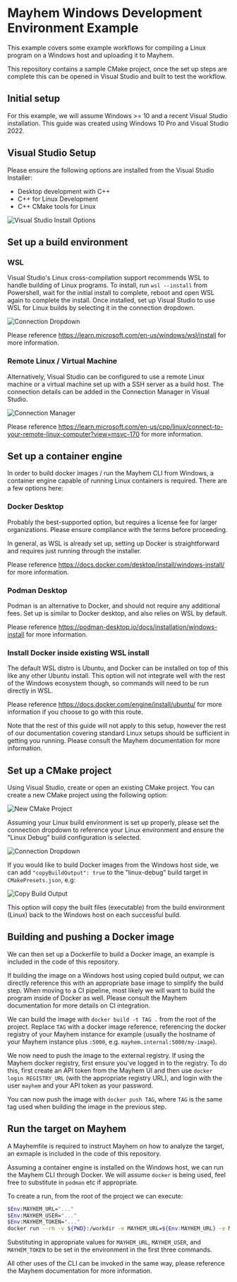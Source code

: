 # Mayhem Windows Development Environment Example

This example covers some example workflows for compiling a Linux program on a Windows host and uploading it to Mayhem.

This repository contains a sample CMake project, once the set up steps are complete this can be opened in Visual Studio and built to test the workflow.

## Initial setup

For this example, we will assume Windows >= 10 and a recent Visual Studio installation.
This guide was created using Windows 10 Pro and Visual Studio 2022.

## Visual Studio Setup

Please ensure the following options are installed from the Visual Studio Installer:

- Desktop development with C++
- C++ for Linux Development
- C++ CMake tools for Linux

![Visual Studio Install Options](img/vsopts.png?raw=true "Visual Studio Install Options")

## Set up a build environment

### WSL

Visual Studio's Linux cross-compilation support recommends WSL to handle building of Linux programs.
To install, run `wsl --install` from Powershell, wait for the initial install to complete, reboot and open WSL again to complete the install.
Once installed, set up Visual Studio to use WSL for Linux builds by selecting it in the connection dropdown.

![Connection Dropdown](img/env.png?raw=true "Connection Dropdown")

Please reference https://learn.microsoft.com/en-us/windows/wsl/install for more information.

### Remote Linux / Virtual Machine

Alternatively, Visual Studio can be configured to use a remote Linux machine or a virtual machine set up with a SSH server as a build host.
The connection details can be added in the Connection Manager in Visual Studio.

![Connection Manager](img/connectionmanager.png?raw=true "Connection Manager")

Please reference https://learn.microsoft.com/en-us/cpp/linux/connect-to-your-remote-linux-computer?view=msvc-170 for more information.

## Set up a container engine

In order to build docker images / run the Mayhem CLI from Windows, a container engine capable of running Linux containers is required.
There are a few options here:

### Docker Desktop

Probably the best-supported option, but requires a license fee for larger organizations.
Please ensure compliance with the terms before proceeding.

In general, as WSL is already set up, setting up Docker is straightforward and requires just running through the installer.

Please reference https://docs.docker.com/desktop/install/windows-install/ for more information.

### Podman Desktop

Podman is an alternative to Docker, and should not require any additional fees.
Set up is similar to Docker desktop, and also relies on WSL by default.

Please reference https://podman-desktop.io/docs/installation/windows-install for more information.

### Install Docker inside existing WSL install

The default WSL distro is Ubuntu, and Docker can be installed on top of this like any other Ubuntu install.
This option will not integrate well with the rest of the Windows ecosystem though, so commands will need to be run directly in WSL.

Please reference https://docs.docker.com/engine/install/ubuntu/ for more information if you choose to go with this route.

Note that the rest of this guide will not apply to this setup, however the rest of our documentation covering standard Linux setups should be sufficient in getting you running.
Please consult the Mayhem documentation for more information.

## Set up a CMake project

Using Visual Studio, create or open an existing CMake project.
You can create a new CMake project using the following option:

![New CMake Project](img/cmake.png?raw=true "New CMake Project")

Assuming your Linux build environment is set up properly, please set the connection dropdown to reference your Linux environment and ensure the "Linux Debug" build configuration is selected.

![Connection Dropdown](img/env.png?raw=true "Connection Dropdown")

If you would like to build Docker images from the Windows host side, we can add `"copyBuildOutput": true` to the "linux-debug" build target in `CMakePresets.json`, e.g:

![Copy Build Output](img/copybuildoutput.png?raw=true "Copy Build Output")

This option will copy the built files (executable) from the build environment (Linux) back to the Windows host on each successful build.

## Building and pushing a Docker image

We can then set up a Dockerfile to build a Docker image, an example is included in the code of this repository.

If building the image on a Windows host using copied build output, we can directly reference this with an appropriate base image to simplify the build step.
When moving to a CI pipeline, most likely we will want to build the program inside of Docker as well.
Please consult the Mayhem documentation for more details on CI integration.

We can build the image with `docker build -t TAG .` from the root of the project.
Replace `TAG` with a docker image reference, referencing the docker registry of your Mayhem instance for example (usually the hostname of your Mayhem instance plus `:5000`, e.g. `mayhem.internal:5000/my-image`).

We now need to push the image to the external registry.
If using the Mayhem docker registry, first ensure you've logged in to the registry.
To do this, first create an API token from the Mayhem UI and then use `docker login REGISTRY_URL` (with the appropriate registry URL), and login with the user `mayhem` and your API token as your password.

You can now push the image with `docker push TAG`, where `TAG` is the same tag used when building the image in the previous step.

## Run the target on Mayhem

A Mayhemfile is required to instruct Mayhem on how to analyze the target, an exmaple is included in the code of this repository.

Assuming a container engine is installed on the Windows host, we can run the Mayhem CLI through Docker.
We will assume `docker` is being used, feel free to substitute in `podman` etc if appropriate.

To create a run, from the root of the project we can execute:

```sh
$Env:MAYHEM_URL="..."
$Env:MAYHEM_USER="..."
$Env:MAYHEM_TOKEN="..."
docker run --rm -v ${PWD}:/workdir -e MAYHEM_URL=${Env:MAYHEM_URL} -e MAYHEM_USER=${Env:MAYHEM_USER} -e MAYHEM_TOKEN=${Env:MAYHEM_TOKEN} forallsecure/mcode-cli run .
```

Substituting in appropriate values for `MAYHEM_URL`, `MAYHEM_USER`, and `MAYHEM_TOKEN` to be set in the environment in the first three commands.

All other uses of the CLI can be invoked in the same way, please reference the Mayhem documentation for more information.
